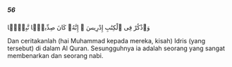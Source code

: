 ##### 56

<span class="ayah">وَٱذْكُرْ فِى ٱلْكِتَٰبِ إِدْرِيسَ ۚ إِنَّهُۥ كَانَ صِدِّيقًۭا نَّبِيًّۭا</span>

<span class="ayah_translation">Dan ceritakanlah (hai Muhammad kepada mereka, kisah) Idris (yang tersebut) di dalam Al Quran. Sesungguhnya ia adalah seorang yang sangat membenarkan dan seorang nabi.</span>

